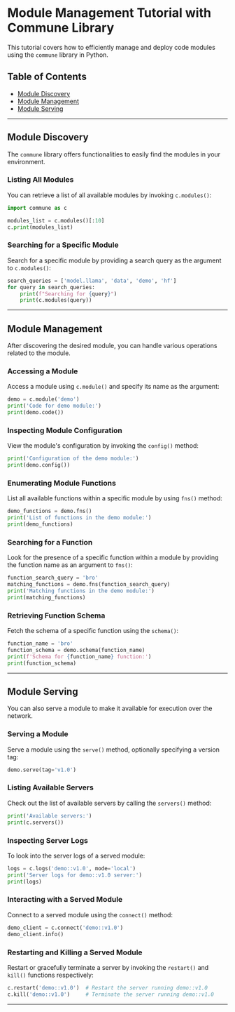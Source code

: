 # Module Management Tutorial with Commune Library
This tutorial covers how to efficiently manage and deploy code modules using the `commune` library in Python.

## Table of Contents
- [Module Discovery](#module-discovery)
- [Module Management](#module-management)
- [Module Serving](#module-serving)

---

## Module Discovery
The `commune` library offers functionalities to easily find the modules in your environment.

### Listing All Modules
You can retrieve a list of all available modules by invoking `c.modules()`:

```python
import commune as c

modules_list = c.modules()[:10]
c.print(modules_list)
```

### Searching for a Specific Module
Search for a specific module by providing a search query as the argument to `c.modules()`:

```python
search_queries = ['model.llama', 'data', 'demo', 'hf']
for query in search_queries:
    print(f"Searching for {query}")
    print(c.modules(query))
```

---

## Module Management
After discovering the desired module, you can handle various operations related to the module.

### Accessing a Module
Access a module using `c.module()` and specify its name as the argument:

```python
demo = c.module('demo')
print('Code for demo module:')
print(demo.code())
```

### Inspecting Module Configuration
View the module's configuration by invoking the `config()` method:

```python
print('Configuration of the demo module:')
print(demo.config())
```

### Enumerating Module Functions
List all available functions within a specific module by using `fns()` method:

```python
demo_functions = demo.fns()
print('List of functions in the demo module:')
print(demo_functions)
```

### Searching for a Function
Look for the presence of a specific function within a module by providing the function name as an argument to `fns()`:

```python
function_search_query = 'bro'
matching_functions = demo.fns(function_search_query)
print('Matching functions in the demo module:')
print(matching_functions)
```

### Retrieving Function Schema
Fetch the schema of a specific function using the `schema()`:

```python
function_name = 'bro'
function_schema = demo.schema(function_name)
print(f'Schema for {function_name} function:')
print(function_schema)
```

---

## Module Serving
You can also serve a module to make it available for execution over the network.

### Serving a Module
Serve a module using the `serve()` method, optionally specifying a version tag:

```python
demo.serve(tag='v1.0')
```

### Listing Available Servers
Check out the list of available servers by calling the `servers()` method:

```python
print('Available servers:')
print(c.servers())
```

### Inspecting Server Logs
To look into the server logs of a served module:

```python
logs = c.logs('demo::v1.0', mode='local')
print('Server logs for demo::v1.0 server:')
print(logs)
```

### Interacting with a Served Module
Connect to a served module using the `connect()` method:

```python
demo_client = c.connect('demo::v1.0')
demo_client.info()
```

### Restarting and Killing a Served Module
Restart or gracefully terminate a server by invoking the `restart()` and `kill()` functions respectively:

```python
c.restart('demo::v1.0')  # Restart the server running demo::v1.0 
c.kill('demo::v1.0')     # Terminate the server running demo::v1.0
```

---
